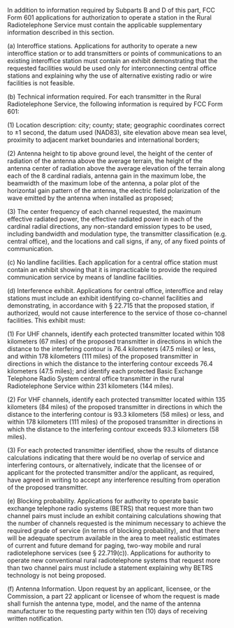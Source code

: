 In addition to information required by Subparts B and D of this part, FCC Form 601 applications for authorization to operate a station in the Rural Radiotelephone Service must contain the applicable supplementary information described in this section.

(a) Interoffice stations. Applications for authority to operate a new interoffice station or to add transmitters or points of communications to an existing interoffice station must contain an exhibit demonstrating that the requested facilities would be used only for interconnecting central office stations and explaining why the use of alternative existing radio or wire facilities is not feasible.
              

(b) Technical information required. For each transmitter in the Rural Radiotelephone Service, the following information is required by FCC Form 601:

(1) Location description: city; county; state; geographic coordinates correct to ±1 second, the datum used (NAD83), site elevation above mean sea level, proximity to adjacent market boundaries and international borders;

(2) Antenna height to tip above ground level, the height of the center of radiation of the antenna above the average terrain, the height of the antenna center of radiation above the average elevation of the terrain along each of the 8 cardinal radials, antenna gain in the maximum lobe, the beamwidth of the maximum lobe of the antenna, a polar plot of the horizontal gain pattern of the antenna, the electric field polarization of the wave emitted by the antenna when installed as proposed;

(3) The center frequency of each channel requested, the maximum effective radiated power, the effective radiated power in each of the cardinal radial directions, any non-standard emission types to be used, including bandwidth and modulation type, the transmitter classification (e.g. central office), and the locations and call signs, if any, of any fixed points of communication.

(c) No landline facilities. Each application for a central office station must contain an exhibit showing that it is impracticable to provide the required communication service by means of landline facilities.

(d) Interference exhibit. Applications for central office, interoffice and relay stations must include an exhibit identifying co-channel facilities and demonstrating, in accordance with § 22.715 that the proposed station, if authorized, would not cause interference to the service of those co-channel facilities. This exhibit must:

(1) For UHF channels, identify each protected transmitter located within 108 kilometers (67 miles) of the proposed transmitter in directions in which the distance to the interfering contour is 76.4 kilometers (47.5 miles) or less, and within 178 kilometers (111 miles) of the proposed transmitter in directions in which the distance to the interfering contour exceeds 76.4 kilometers (47.5 miles); and identify each protected Basic Exchange Telephone Radio System central office transmitter in the rural Radiotelephone Service within 231 kilometers (144 miles).

(2) For VHF channels, identify each protected transmitter located within 135 kilometers (84 miles) of the proposed transmitter in directions in which the distance to the interfering contour is 93.3 kilometers (58 miles) or less, and within 178 kilometers (111 miles) of the proposed transmitter in directions in which the distance to the interfering contour exceeds 93.3 kilometers (58 miles).

(3) For each protected transmitter identified, show the results of distance calculations indicating that there would be no overlap of service and interfering contours, or alternatively, indicate that the licensee of or applicant for the protected transmitter and/or the applicant, as required, have agreed in writing to accept any interference resulting from operation of the proposed transmitter.

(e) Blocking probability. Applications for authority to operate basic exchange telephone radio systems (BETRS) that request more than two channel pairs must include an exhibit containing calculations showing that the number of channels requested is the minimum necessary to achieve the required grade of service (in terms of blocking probability), and that there will be adequate spectrum available in the area to meet realistic estimates of current and future demand for paging, two-way mobile and rural radiotelephone services (see § 22.719(c)). Applications for authority to operate new conventional rural radiotelephone systems that request more than two channel pairs must include a statement explaining why BETRS technology is not being proposed.

(f) Antenna Information. Upon request by an applicant, licensee, or the Commission, a part 22 applicant or licensee of whom the request is made shall furnish the antenna type, model, and the name of the antenna manufacturer to the requesting party within ten (10) days of receiving written notification.

